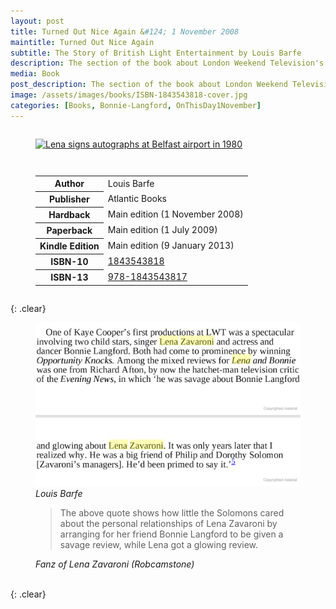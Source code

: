 ```yaml
---
layout: post
title: Turned Out Nice Again &#124; 1 November 2008
maintitle: Turned Out Nice Again
subtitle: The Story of British Light Entertainment by Louis Barfe
description: The section of the book about London Weekend Television's show "Lena and Bonnie" shows how little the Solomons cared about the personal relationships of Lena Zavaroni by arranging for her friend Bonnie Langford to be given a savage review, while Lena got a glowing review.
media: Book
post_description: The section of the book about London Weekend Television's show "Lena and Bonnie" shows how little the Solomons cared about the personal relationships of Lena Zavaroni by arranging for her friend Bonnie Langford to be given a savage review, while Lena got a glowing review.
image: /assets/images/books/ISBN-1843543818-cover.jpg
categories: [Books, Bonnie-Langford, OnThisDay1November]
---
```


<figure class="fig1">
<a href="{{ page.image }}"><img src="{{ page.image }}" class="full-width zoom-in" alt="Lena signs autographs at Belfast airport in 1980" /></a>
</figure>

<figure class="fig2">
<table>
<tr><th>Author</th><td>Louis Barfe</td></tr>
<tr><th>Publisher</th><td>Atlantic Books</td></tr>
<tr><th>Hardback</th><td>Main edition (1 November 2008)</td></tr>
<tr><th>Paperback</th><td>Main edition (1 July 2009)</td></tr>
<tr><th>Kindle Edition</th><td>Main edition (9 January 2013)</td></tr>
<tr><th>ISBN-10</th><td><a class="external-link" href="https://www.google.co.uk/search?q=isbn+1843543818+&ie=utf-8&oe=utf-8&client=firefox-b-ab&gfe_rd=cr&dcr=0&ei=JKS_Wp3NK6rP8Af8-oaACg">1843543818</a></td></tr>
<tr><th>ISBN-13</th><td><a class="external-link" href="https://www.google.co.uk/search?q=isbn+9781843543817&ie=utf-8&oe=utf-8&client=firefox-b-ab&gfe_rd=cr&dcr=0&ei=eaS_WonTIqrP8Af8-oaACg">978-1843543817</a></td></tr>
</table>
</figure>

{: .clear}

<figure class="fig3">
<a href="https://books.google.co.uk/books?id=XHbFLkrXezMC&lpg=PP1&dq=isbn%201843543818&pg=PT207#v=onepage&q=lena%20zavaroni&f=false"><img src="/assets/images/books/ISBN-1843543818-pages.png" class="full-width zoom-in" alt="image contains text" /></a>
<cite>Louis Barfe</cite>
</figure>

<figure class="fig3">
<blockquote>The above quote shows how little the Solomons cared about the personal relationships of Lena Zavaroni by arranging for her friend Bonnie Langford to be given a savage review, while Lena got a glowing review.</blockquote>
<cite>Fanz of Lena Zavaroni (Robcamstone)</cite>
</figure>

<br />{: .clear}

<style>
.fig1 {float:left; width:27.8%; }
.fig2 {float:right; width:68.2%;}
@media screen and (orientation:portrait) {.fig1, .fig2 {float:left; width:100%; }}
</style>
